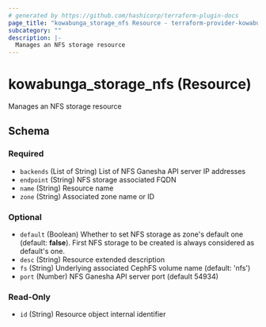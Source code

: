 ```yaml
---
# generated by https://github.com/hashicorp/terraform-plugin-docs
page_title: "kowabunga_storage_nfs Resource - terraform-provider-kowabunga"
subcategory: ""
description: |-
  Manages an NFS storage resource
---
```


# kowabunga_storage_nfs (Resource)

Manages an NFS storage resource



<!-- schema generated by tfplugindocs -->
## Schema

### Required

- `backends` (List of String) List of NFS Ganesha API server IP addresses
- `endpoint` (String) NFS storage associated FQDN
- `name` (String) Resource name
- `zone` (String) Associated zone name or ID

### Optional

- `default` (Boolean) Whether to set NFS storage as zone's default one (default: **false**). First NFS storage to be created is always considered as default's one.
- `desc` (String) Resource extended description
- `fs` (String) Underlying associated CephFS volume name (default: 'nfs')
- `port` (Number) NFS Ganesha API server port (default 54934)

### Read-Only

- `id` (String) Resource object internal identifier

